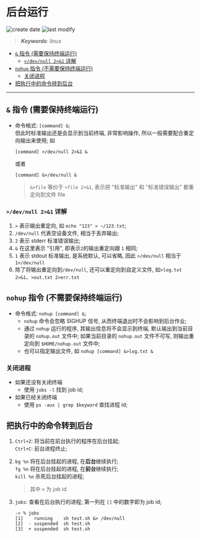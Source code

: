 后台运行
===
<!--START_SECTION:badge-->
![create date](https://img.shields.io/static/v1?label=create%20date&message=2022-06-xx&label_color=gray&color=lightsteelblue&style=flat-square)
![last modify](https://img.shields.io/static/v1?label=last%20modify&message=2025-08-03%2022%3A42%3A16&label_color=gray&color=thistle&style=flat-square)
<!--END_SECTION:badge-->
<!--info
top: false
draft: false
hidden: false
level: 0
tags: [linux]
-->

> ***Keywords**: linux*

<!--START_SECTION:paper_title-->
<!--END_SECTION:paper_title-->

<!--START_SECTION:toc-->
- [`&` 指令 (需要保持终端运行) ](#-指令需要保持终端运行)
    - [`>/dev/null 2>&1` 详解](#devnull-21-详解)
- [`nohup` 指令 (不需要保持终端运行) ](#nohup-指令不需要保持终端运行)
    - [关闭进程](#关闭进程)
- [把执行中的命令转到后台](#把执行中的命令转到后台)
<!--END_SECTION:toc-->

---

## `&` 指令 (需要保持终端运行)

- 命令格式: `[command] &`; <br/>
    但此时标准输出还是会显示到当前终端, 非常影响操作, 所以一般需要配合重定向输出来使用; 如<br/>

    ```shell
    [command] >/dev/null 2>&1 &
    ```

    或者

    ```shell
    [command] &>/dev/null &
    ```

    > `&>file` 等价于 `>file 2>&1`, 表示把 "标准输出" 和 "标准错误输出" 都重定向到文件 file


### `>/dev/null 2>&1` 详解
1. `>` 表示输出重定向, 如 `echo "123" > ~/123.txt`;
1. `/dev/null` 代表空设备文件, 相当于丢弃输出;
1. `2` 表示 stderr 标准错误输出;
1. `&` 在这里表示 "引用", 即表示`2`的输出重定向跟 `1` 相同;
1. `1` 表示 stdout 标准输出, 是系统默认, 可以省略, 因此 `>/dev/null` 相当于 `1>/dev/null`
1. 除了将输出重定向到`/dev/null`, 还可以重定向到自定义文件, 如`>log.txt 2>&1`、`>out.txt 2>err.txt`

## `nohup` 指令 (不需要保持终端运行)
- 命令格式: `nohup [command] &`;
    - `nohup` 命令会忽略 SIGHUP 信号, 从而终端退出时不会影响到后台作业;
    - 通过 `nohup` 运行的程序, 其输出信息将不会显示到终端, 默认输出到当前目录的 `nohup.out` 文件中; 如果当前目录的 `nohup.out` 文件不可写, 则输出重定向到 `$HOME/nohup.out` 文件中;
    - 也可以指定输出文件, 如 `nohup [command] &>log.txt &`

### 关闭进程
- 如果还没有关闭终端
    - 使用 `jobs -l` 找到 job id;
- 如果已经关闭终端
    - 使用 `ps -aux | grep $keyword` 查找进程 id;


## 把执行中的命令转到后台
1. `Ctrl+Z`: 将当前在前台执行的程序在后台挂起; <br/>
    `Ctrl+C`: 前台进程终止;
1. `bg %n` 将在后台挂起的进程, 在**后台**继续执行; <br/>
    `fg %n` 将在后台挂起的进程, 在**前台**继续执行; <br/>
    `kill %n` 杀死后台挂起的进程;
    > 其中 `n` 为 job id
1. `jobs`: 查看在后台执行的进程; 第一列在 `[]` 中的数字即为 job id;

    ``` shell
    -> % jobs
    [1]    running    sh test.sh &> /dev/null
    [2]  - suspended  sh test.sh
    [3]  + suspended  sh test.sh
    ```
